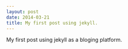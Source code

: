 ```yaml
---
layout: post
date: 2014-03-21
title: My first post using jekyll. 
---
```

My first post using jekyll as a bloging platform. 

